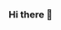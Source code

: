 ### Hi there 👋

<!--
**jubakong/jubakong** is a ✨ _special_ ✨ repository because its `README.md` (this file) appears on your GitHub profile.

[![Anurag's github stats](https://github-readme-stats.vercel.app/api?username=jubakong)](https://github.com/anuraghazra/github-readme-stats)


Here are some ideas to get you started:

- 🔭 I’m currently working on ...
- 🌱 I’m currently learning ...
- 👯 I’m looking to collaborate on ...
- 🤔 I’m looking for help with ...
- 💬 Ask me about ...
- 📫 How to reach me: ...
- 😄 Pronouns: ...
- ⚡ Fun fact: ...
-->
